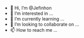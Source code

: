 - 👋 Hi, I’m @Jefinhon
- 👀 I’m interested in ...
- 🌱 I’m currently learning ...
- 💞️ I’m looking to collaborate on ...
- 📫 How to reach me ...

<!---
Jefinhon/Jefinhon is a ✨ special ✨ repository because its `README.md` (this file) appears on your GitHub profile.
You can click the Preview link to take a look at your changes.
--->
